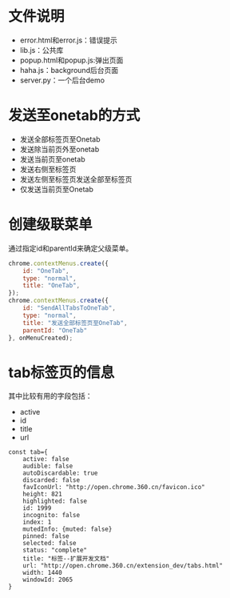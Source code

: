 
# 文件说明
* error.html和error.js：错误提示
* lib.js：公共库
* popup.html和popup.js:弹出页面
* haha.js：background后台页面
* server.py：一个后台demo

# 发送至onetab的方式
* 发送全部标签页至Onetab
* 发送除当前页外至onetab
* 发送当前页至onetab
* 发送右侧至标签页
* 发送左侧至标签页发送全部至标签页
* 仅发送当前页至Onetab


# 创建级联菜单
通过指定id和parentId来确定父级菜单。  
```js
chrome.contextMenus.create({
    id: "OneTab",
    type: "normal",
    title: "OneTab",
});
chrome.contextMenus.create({
    id: "SendAllTabsToOneTab",
    type: "normal",
    title: "发送全部标签页至OneTab",
    parentId: "OneTab"
}, onMenuCreated);
```

# tab标签页的信息
其中比较有用的字段包括：
* active
* id
* title
* url

```plain
const tab={
    active: false
    audible: false
    autoDiscardable: true
    discarded: false
    favIconUrl: "http://open.chrome.360.cn/favicon.ico"
    height: 821
    highlighted: false
    id: 1999
    incognito: false
    index: 1
    mutedInfo: {muted: false}
    pinned: false
    selected: false
    status: "complete"
    title: "标签--扩展开发文档"
    url: "http://open.chrome.360.cn/extension_dev/tabs.html"
    width: 1440
    windowId: 2065
}
```